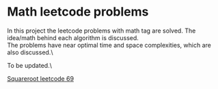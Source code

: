 # Math leetcode problems
In this project the leetcode problems with math tag are solved.
The idea/math behind each algorithm is discussed.\
The problems have near optimal time and space complexities, which are also discussed.\

To be updated.\

[Squareroot leetcode 69](https://github.com/FarruhShahidi/math-meets-coding/blob/master/sqrt_69lc/sqrt_69lc.cpp)
